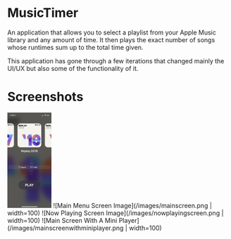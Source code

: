 # MusicTimer
An application that allows you to select a playlist from your Apple Music library and any amount of time. It then plays the exact number of songs whose runtimes sum up to the total time given.

This application has gone through a few iterations that changed mainly the UI/UX but also some of the functionality of it.

# Screenshots
<img src="images/mainscreen.png" width="100">
![Main Menu Screen Image](/images/mainscreen.png | width=100)
![Now Playing Screen Image](/images/nowplayingscreen.png | width=100)
![Main Screen With A Mini Player](/images/mainscreenwithminiplayer.png | width=100)

